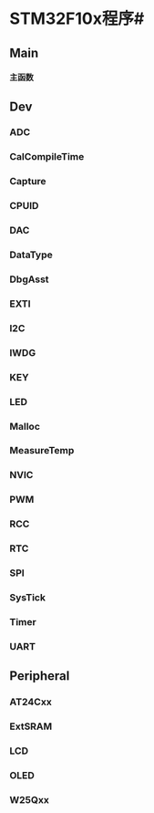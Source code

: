 # STM32F10x程序#
## Main ##
#### 主函数 ####
## Dev ##
### ADC ###
### CalCompileTime ###
### Capture ###
### CPUID ###
### DAC ###
### DataType ###
### DbgAsst ###
### EXTI ###
### I2C ###
### IWDG ###
### KEY ###
### LED ###
### Malloc ###
### MeasureTemp ###
### NVIC ###
### PWM ###
### RCC ###
### RTC ###
### SPI ###
### SysTick ###
### Timer ###
### UART ###
## Peripheral ##
### AT24Cxx ###
### ExtSRAM ###
### LCD ###
### OLED ###
### W25Qxx ###